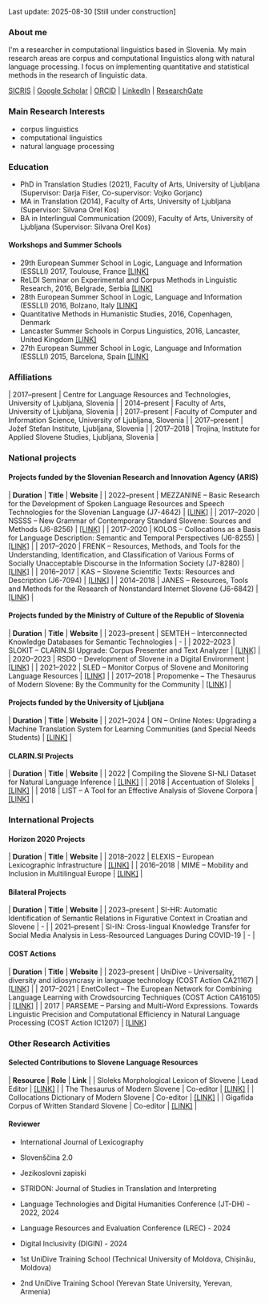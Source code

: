 Last update: 2025-08-30
[Still under construction]  

<!--![Image](jc_fri_profile.png)-->
### About me
I'm a researcher in computational linguistics based in Slovenia. My main research areas are corpus and computational linguistics along with natural language processing. I focus on implementing quantitative and statistical methods in the research of linguistic data.

[SICRIS](https://cris.cobiss.net/ecris/si/sl/researcher/42448) | [Google Scholar](https://scholar.google.com/citations?user=n56k8E0AAAAJ&hl=en) | [ORCID](https://orcid.org/0000-0002-3037-6848) | [LinkedIn](https://si.linkedin.com/in/jaka-%C4%8Dibej-18575585) | [ResearchGate](https://www.researchgate.net/profile/Jaka-Cibej-2)

### Main Research Interests
- corpus linguistics
- computational linguistics
- natural language processing

### Education
- PhD in Translation Studies (2021), Faculty of Arts, University of Ljubljana (Supervisor: Darja Fišer, Co-supervisor: Vojko Gorjanc)
- MA in Translation (2014), Faculty of Arts, University of Ljubljana (Supervisor: Silvana Orel Kos)
- BA in Interlingual Communication (2009), Faculty of Arts, University of Ljubljana (Supervisor: Silvana Orel Kos)

#### Workshops and Summer Schools
- 29th European Summer School in Logic, Language and Information (ESSLLI) 2017, Toulouse, France [\[LINK\]](https://www.irit.fr/esslli2017/)
- ReLDI Seminar on Experimental and Corpus Methods in Linguistic Research, 2016, Belgrade, Serbia [\[LINK\]](https://reldi.spur.uzh.ch/hr-sr/seminari/seminar-1/)
- 28th European Summer School in Logic, Language and Information (ESSLLI) 2016, Bolzano, Italy [\[LINK\]](https://esslli2016.unibz.it/)
- Quantitative Methods in Humanistic Studies, 2016, Copenhagen, Denmark
- Lancaster Summer Schools in Corpus Linguistics, 2016, Lancaster, United Kingdom [\[LINK\]](https://wp.lancs.ac.uk/corpussummerschools/)
- 27th European Summer School in Logic, Language and Information (ESSLLI) 2015, Barcelona, Spain [\[LINK\]](http://www.esslli2015.org/)

### Affiliations

| 2017–present | Centre for Language Resources and Technologies, University of Ljubljana, Slovenia |
| 2014–present      | Faculty of Arts, University of Ljubljana, Slovenia |
| 2017–present   | Faculty of Computer and Information Science, University of Ljubljana, Slovenia |
| 2017–present   | Jožef Stefan Institute, Ljubljana, Slovenia        |
| 2017–2018   | Trojina, Institute for Applied Slovene Studies, Ljubljana, Slovenia        |

### National projects

#### Projects funded by the Slovenian Research and Innovation Agency (ARIS)

| **Duration**      | **Title** | **Website** |
| 2022–present      | MEZZANINE – Basic Research for the Development of Spoken Language Resources and Speech Technologies for the Slovenian Language (J7-4642) | [\[LINK\]](https://mezzanine.um.si/en/about-us/) |
| 2017–2020      | NSSSS – New Grammar of Contemporary Standard Slovene: Sources and Methods (J6-8256) | [\[LINK\]](https://slovnica.ijs.si/?lang=en) |
| 2017–2020      | KOLOS – Collocations as a Basis for Language Description: Semantic and Temporal Perspectives (J6-8255) | [\[LINK\]](https://www.cjvt.si/kolos/en/) |
| 2017–2020      | FRENK – Resources, Methods, and Tools for the Understanding, Identification, and Classification of Various Forms of Socially Unacceptable Discourse in the Information Society (J7-8280) | [\[LINK\]](https://nl.ijs.si/frenk/english/) |
| 2016–2017 | KAS – Slovene Scientific Texts: Resources and Description (J6-7094) | [\[LINK\]](https://nl.ijs.si/kas/english/) |
| 2014–2018 | JANES – Resources, Tools and Methods for the Research of Nonstandard Internet Slovene (J6-6842) | [\[LINK\]](https://nl.ijs.si/janes/english/) |

#### Projects funded by the Ministry of Culture of the Republic of Slovenia

| **Duration**      | **Title** | **Website** |
| 2023–present      | SEMTEH – Interconnected Knowledge Databases for Semantic Technologies | - |
| 2022–2023      | SLOKIT – CLARIN.SI Upgrade: Corpus Presenter and Text Analyzer | [\[LINK\]](https://slokit.ijs.si/) |
| 2020–2023      | RSDO – Development of Slovene in a Digital Environment | [\[LINK\]](https://rsdo.slovenscina.eu/en) |
| 2021–2022      | SLED – Monitor Corpus of Slovene and Monitoring Language Resources | [\[LINK\]](https://sled.ijs.si/) |
| 2017–2018      | Propomenke – The Thesaurus of Modern Slovene: By the Community for the Community | [\[LINK\]](https://www.cjvt.si/promocija-sopomenk/) |

#### Projects funded by the University of Ljubljana

| **Duration**      | **Title** | **Website** |
| 2021–2024   | ON – Online Notes: Upgrading a Machine Translation System for Learning Communities (and Special Needs Students) |  [\[LINK\]](https://www.cjvt.si/online-notes/) |

#### CLARIN.SI Projects

| **Duration** | **Title** | **Website** |
| 2022 | Compiling the Slovene SI-NLI Dataset for Natural Language Inference | [\[LINK\]](https://www.clarin.si/info/storitve/projekti/#Ustvarjanje_slovenske_mnozice_SI-NLI_za_sklepanje_o_pomenskem_sosledju_besedil) |
| 2018 | Accentuation of Sloleks | [\[LINK\]](https://www.clarin.si/info/storitve/projekti/#Naglasevanje_leksikona_Sloleks) |
| 2018 | LIST – A Tool for an Effective Analysis of Slovene Corpora | [\[LINK\]](https://www.clarin.si/info/storitve/projekti/#Orodje_za_ucinkovito_analizo_slovenskih_korpusov) |

### International Projects

#### Horizon 2020 Projects

| **Duration**      | **Title** | **Website** |
| 2018–2022 | ELEXIS – European Lexicographic Infrastructure | [\[LINK\]](https://elex.is/) |
| 2016–2018 | MIME – Mobility and Inclusion in Multilingual Europe | [\[LINK\]](https://www.mime-project.org/) |

#### Bilateral Projects

| **Duration**      | **Title** | **Website** |
| 2023–present | SI-HR: Automatic Identification of Semantic Relations in Figurative Context in Croatian and Slovene | - |
| 2021–present | SI-IN: Cross-lingual Knowledge Transfer for Social Media Analysis in Less-Resourced Languages During COVID-19 | - |

#### COST Actions

| **Duration**  | **Title** | **Website** |
| 2023–present | UniDive – Universality, diversity and idiosyncrasy in language technology (COST Action CA21167) | [\[LINK\]](https://www.cost.eu/actions/CA21167/) |
| 2017–2021 | EnetCollect – The European Network for Combining Language Learning with Crowdsourcing Techniques (COST Action CA16105) | [\[LINK\]](http://enetcollect.eurac.edu/) |
| 2017 | PARSEME – Parsing and Multi-Word Expressions. Towards Linguistic Precision and Computational Efficiency in Natural Language Processing (COST Action IC1207) | [\[LINK\]](https://typo.uni-konstanz.de/parseme/)

### Other Research Activities

#### Selected Contributions to Slovene Language Resources

| **Resource**  | **Role** | **Link** |
| Sloleks Morphological Lexicon of Slovene | Lead Editor | [\[LINK\]](https://viri.cjvt.si/sloleks/eng/) |
| The Thesaurus of Modern Slovene | Co-editor | [\[LINK\]](https://viri.cjvt.si/sopomenke/eng/) |
| Collocations Dictionary of Modern Slovene | Co-editor | [\[LINK\]](https://viri.cjvt.si/kolokacije/eng/) |
| Gigafida Corpus of Written Standard Slovene | Co-editor  | [\[LINK\]](https://viri.cjvt.si/gigafida/) |

<!--#### Datasets
| **Dataset** | **Link** |
|  | [\[LINK\]]() |-->

#### Reviewer
* International Journal of Lexicography
* Slovenščina 2.0
* Jezikoslovni zapiski
* STRIDON: Journal of Studies in Translation and Interpreting

* Language Technologies and Digital Humanities Conference (JT-DH) - 2022, 2024
* Language Resources and Evaluation Conference (LREC) - 2024
* Digital Inclusivity (DIGIN) - 2024

* 1st UniDive Training School (Technical University of Moldova, Chișinău, Moldova)
* 2nd UniDive Training School (Yerevan State University, Yerevan, Armenia)

<!--
### Publications

[Link to COBISS]


## Welcome to GitHub Pages

You can use the [editor on GitHub](https://github.com/jakacibej/jakacibej.github.io/edit/main/index.md) to maintain and preview the content for your website in Markdown files.

Whenever you commit to this repository, GitHub Pages will run [Jekyll](https://jekyllrb.com/) to rebuild the pages in your site, from the content in your Markdown files.

### Markdown

Markdown is a lightweight and easy-to-use syntax for styling your writing. It includes conventions for

```markdown
Syntax highlighted code block

# Header 1
## Header 2
### Header 3

- Bulleted
- List

1. Numbered
2. List

**Bold** and _Italic_ and `Code` text

[Link](url) and ![Image](src)
```

For more details see [GitHub Flavored Markdown](https://guides.github.com/features/mastering-markdown/).

### Jekyll Themes

Your Pages site will use the layout and styles from the Jekyll theme you have selected in your [repository settings](https://github.com/jakacibej/jakacibej.github.io/settings). The name of this theme is saved in the Jekyll `_config.yml` configuration file.

### Support or Contact

Having trouble with Pages? Check out our [documentation](https://docs.github.com/categories/github-pages-basics/) or [contact support](https://support.github.com/contact) and we’ll help you sort it out.

-->
